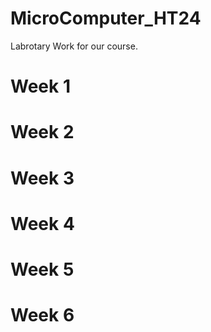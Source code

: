# MicroComputer_HT24
Labrotary Work for our course.

# Week 1

# Week 2

# Week 3

# Week 4

# Week 5

# Week 6
